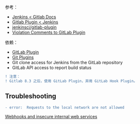 参考：  

- [Jenkins < Gitlab Docs](https://docs.gitlab.com/ee/integration/jenkins.html)
- [Gitlab Plugin < Jenkins](https://wiki.jenkins.io/display/JENKINS/GitLab+Plugin)
- [jenkinsci/gitlab-plugin](https://github.com/jenkinsci/gitlab-plugin)
- [Violation Comments to GitLab Plugin](https://wiki.jenkins.io/display/JENKINS/Violation+Comments+to+GitLab+Plugin)

依赖：  

- [GitLab Plugin](https://wiki.jenkins.io/display/JENKINS/GitLab+Plugin)
- [Git Plugins](https://wiki.jenkins.io/display/JENKINS/Git+Plugin)
- Git clone access for Jenkins from the GitLab repository
- GitLab API access to report build status

```diff
! 注意：
! Gitlab 8.3 之后，使用 GitLab Plugin，弃用 GitLab Hook Plugin。  
```

## Troubleshooting
```diff
- error:  Requests to the local network are not allowed
```
[Webhooks and insecure internal web services](https://docs.gitlab.com/ee/security/webhooks.html)
